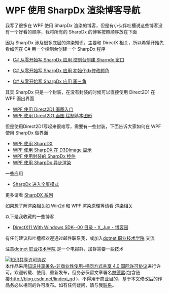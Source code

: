 
# WPF 使用 SharpDx 渲染博客导航

我写了很多在 WPF 使用 SharpDx 渲染的博客，但是有小伙伴吐槽说这些博客没有一个好看的顺序，我将所有的 SharpDx 的博客按照顺序放在下面

<!--more-->


<!-- csdn -->

因为 SharpDx 涉及很多底层的渲染知识，主要和 DirectX 相关，所以希望开始先看如何在 C# 用一个控制台创建一个 SharpDx 程序

- [C# 从零开始写 SharpDx 应用 控制台创建 Sharpdx 窗口](https://blog.lindexi.com/post/c-%E4%BB%8E%E9%9B%B6%E5%BC%80%E5%A7%8B%E5%86%99-sharpdx-%E5%BA%94%E7%94%A8-%E6%8E%A7%E5%88%B6%E5%8F%B0%E5%88%9B%E5%BB%BA-sharpdx-%E7%AA%97%E5%8F%A3 )

- [C# 从零开始写 SharpDx 应用 初始化dx修改颜色](https://blog.csdn.net/lindexi_gd/article/details/82114907 )

- [C# 从零开始写 SharpDx 应用 画三角](https://blog.lindexi.com/post/c-%E4%BB%8E%E9%9B%B6%E5%BC%80%E5%A7%8B%E5%86%99-sharpdx-%E5%BA%94%E7%94%A8-%E7%94%BB%E4%B8%89%E8%A7%92 )

其实 SharpDx 只是一个封装，在没有封装的时候可以直接使用 Direct2D1 在 WPF 画出界面

- [WPF 使用 Direct2D1 画图入门](https://lindexi.oschina.io/lindexi/post/WPF-%E4%BD%BF%E7%94%A8-Direct2D1-%E7%94%BB%E5%9B%BE%E5%85%A5%E9%97%A8.html )
- [WPF 使用 Direct2D1 画图 绘制基本图形](https://lindexi.oschina.io/lindexi/post/WPF-%E4%BD%BF%E7%94%A8-Direct2D1-%E7%94%BB%E5%9B%BE-%E7%BB%98%E5%88%B6%E5%9F%BA%E6%9C%AC%E5%9B%BE%E5%BD%A2.html )

但是使用Direct2D1写起来很难写，需要有一些封装，下面告诉大家如何在 WPF 使用 SharpDx 做界面

- [WPF 使用 SharpDX](https://blog.lindexi.com/post/wpf-%E4%BD%BF%E7%94%A8-sharpdx )
- [WPF 使用 SharpDX 在 D3DImage 显示](https://blog.lindexi.com/post/wpf-%E4%BD%BF%E7%94%A8-sharpdx-%E5%9C%A8-d3dimage-%E6%98%BE%E7%A4%BA )
- [WPF 使用封装的 SharpDx 控件](https://blog.lindexi.com/post/wpf-%E4%BD%BF%E7%94%A8%E5%B0%81%E8%A3%85%E7%9A%84-sharpdx-%E6%8E%A7%E4%BB%B6 )
- [WPF 使用 SharpDx 异步渲染](https://blog.lindexi.com/post/wpf-%E4%BD%BF%E7%94%A8-sharpdx-%E5%BC%82%E6%AD%A5%E6%B8%B2%E6%9F%93 )

一些应用

- [SharpDx 进入全屏模式](https://blog.lindexi.com/post/sharpdx-%E8%BF%9B%E5%85%A5%E5%85%A8%E5%B1%8F%E6%A8%A1%E5%BC%8F )

更多请看 [SharpDX 系列](https://blog.lindexi.com/post/sharpdx.html )

如果想了解[渲染相关](https://blog.lindexi.com/post/%E6%B8%B2%E6%9F%93 )如 Win2d 和 WPF 渲染原理等请看 [渲染相关](https://blog.lindexi.com/post/%E6%B8%B2%E6%9F%93 )

以下是我收藏的一些博客

- [DirectX11 With Windows SDK--00 目录 - X_Jun - 博客园](https://www.cnblogs.com/X-Jun/p/9028764.html?tdsourcetag=s_pctim_aiomsg )

有任何建议和吐槽都欢迎通过邮件联系我，或加入[dotnet 职业技术学院](https://t.me/dotnet_campus) 交流

注意[dotnet 职业技术学院](https://t.me/dotnet_campus) 是一个电报群，加群需要一些技术





<a rel="license" href="http://creativecommons.org/licenses/by-nc-sa/4.0/"><img alt="知识共享许可协议" style="border-width:0" src="https://licensebuttons.net/l/by-nc-sa/4.0/88x31.png" /></a><br />本作品采用<a rel="license" href="http://creativecommons.org/licenses/by-nc-sa/4.0/">知识共享署名-非商业性使用-相同方式共享 4.0 国际许可协议</a>进行许可。欢迎转载、使用、重新发布，但务必保留文章署名[林德熙](http://blog.csdn.net/lindexi_gd)(包含链接:http://blog.csdn.net/lindexi_gd )，不得用于商业目的，基于本文修改后的作品务必以相同的许可发布。如有任何疑问，请与我[联系](mailto:lindexi_gd@163.com)。